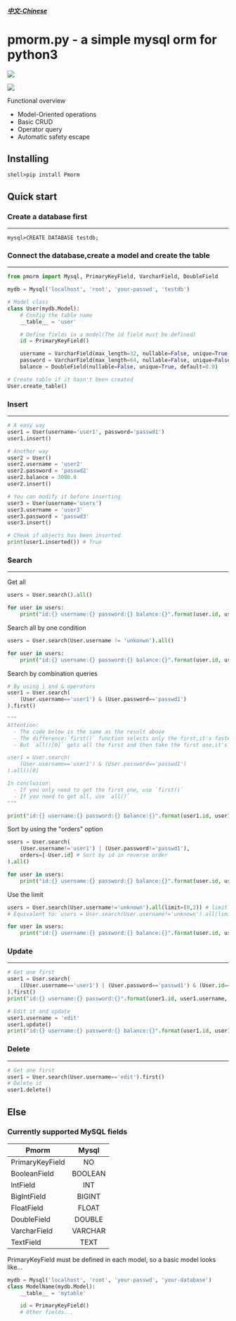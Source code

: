 ##### [中文-Chinese](https://github.com/lwaix/Pmorm/blob/master/README-zh.md "中文-Chinese")

# pmorm.py - a simple mysql orm for python3

![](https://img.shields.io/badge/python-3.5-red.svg)

![](https://img.shields.io/badge/license-MIT-green.svg)

Functional overview

- Model-Oriented operations
- Basic CRUD
- Operator query
- Automatic safety escape

## Installing

```
shell>pip install Pmorm
```

## Quick start

### Create a database first

---

```
mysql>CREATE DATABASE testdb;
```

### Connect the database,create a model and create the table

---

```python
from pmorm import Mysql, PrimaryKeyField, VarcharField, DoubleField

mydb = Mysql('localhost', 'root', 'your-passwd', 'testdb')

# Model class
class User(mydb.Model):
    # Config the table name
    __table__ = 'user'

    # Define fields in a model(The id field must be defined)
    id = PrimaryKeyField()

    username = VarcharField(max_length=32, nullable=False, unique=True, default=None)
    password = VarcharField(max_length=64, nullable=False, unique=False, default=None)
    balance = DoubleField(nullable=False, unique=True, default=0.0)

# Create table if it hasn't been created
User.create_table()
```

### Insert

---

```python
# A easy way
user1 = User(username='user1', password='passwd1')
user1.insert()

# Another way
user2 = User()
user2.username = 'user2'
user2.password = 'passwd2'
user2.balance = 3000.0
user2.insert()

# You can modify it before inserting
user3 = User(username='userx')
user3.username = 'user3'
user3.password = 'passwd3'
user3.insert()

# Cheak if objects has been inserted
print(user1.inserted()) # True
```

### Search

---

Get all

```python
users = User.search().all()

for user in users:
    print("id:{} username:{} password:{} balance:{}".format(user.id, user.username, user.password, user.balance))
```

Search all by one condition

```python
users = User.search(User.username != 'unkonwn').all()

for user in users:
    print("id:{} username:{} password:{} balance:{}".format(user.id, user.username, user.password, user.balance))
```

Search by combination queries

```python
# By using | and & operators
user1 = User.search(
    (User.username=='user1') & (User.password=='passwd1')
).first()

"""
Attention:
  - The code below is the same as the result above
  - The difference:`first()` function selects only the first,it's faster
  - But `all()[0]` gets all the first and then take the first one,it's slower

user1 = User.search(
    (User.username=='user1') & (User.password=='passwd1')
).all()[0]

In conclusion:
  - If you only need to get the first one, use `first()`
  - If you need to get all, use `all()`
"""

print("id:{} username:{} password:{} balance:{}".format(user1.id, user1.username, user1.password, user1.balance))
```

Sort by using the "orders" option

```python
users = User.search(
    (User.username!='user1') | (User.password!='passwd1'),
    orders=[-User.id] # Sort by id in reverse order
).all()

for user in users:
    print("id:{} username:{} password:{} balance:{}".format(user.id, user.username, user.password, user.balance))
```

Use the limit

```python
users = User.search(User.username!='unknown').all(limit=(0,2)) # limit only returns the first two results of the query, equivalent to "LIMIT 0, 2"
# Equivalent to:`users = User.search(User.username!='unknown').all(limit=(2))`

for user in users:
    print("id:{} username:{} password:{} balance:{}".format(user.id, user.username, user.password, user.balance))
```

### Update

---

```python
# Get one first
user1 = User.search(
    ((User.username=='user1') | (User.password=='passwd1') & (User.id==1)) # Complex queries
).first()
print("id:{} username:{} password:{}".format(user1.id, user1.username, user1.password))

# Edit it and update
user1.username = 'edit'
user1.update()
print("id:{} username:{} password:{} balance:{}".format(user1.id, user1.username, user1.password, user1.balance))
```

### Delete

---

```python
# Get one first
user1 = User.search(User.username=='edit').first()
# Delete it
user1.delete()
```

## Else

### Currently supported MySQL fields

Pmorm|Mysql
--|:--:
PrimaryKeyField|NO
BooleanField|BOOLEAN
IntField|INT
BigIntField|BIGINT
FloatField|FLOAT
DoubleField|DOUBLE
VarcharField|VARCHAR
TextField|TEXT

PrimaryKeyField must be defined in each model, so a basic model looks like...

```python
mydb = Mysql('localhost', 'root', 'your-passwd', 'your-database')
class ModelName(mydb.Model):
    __table__ = 'mytable'

    id = PrimaryKeyField()
    # Other fields...
```